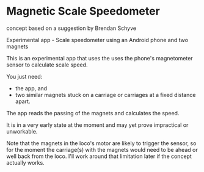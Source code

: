 Magnetic Scale Speedometer
===========================

concept based on a suggestion by Brendan Schyve

Experimental app - Scale speedometer using an Android phone and two magnets

This is an experimental app that uses the uses the phone's magnetometer sensor to calculate scale speed.

You just need:
* the app, and 
* two similar magnets stuck on a carriage or carriages at a fixed distance apart. 
 
The app reads the passing of the magnets and calculates the speed.

It is in a very early state at the moment and may yet prove impractical or unworkable.

Note that the magnets in the loco's motor are likely to trigger the sensor, so for the moment the carriage(s) with the magnets would need to be ahead or well back from the loco.  I'll work around that limitation later if the concept actually works.